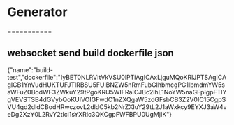 # Generator
===========


## websocket send build dockerfile json

{"name":"build-test","dockerfile":"IyBET0NLRVItVkVSU0lPTiAgICAxLjguMQoKRlJPTSAgICAgICB1YnVudHUKTUFJTlRBSU5FUiBNZW5nRmFubGlhbmcgPG1lbmdmYW5saWFuZ0BodWF3ZWkuY29tPgoKRU5WIFRaICJBc2lhL1NoYW5naGFpIgpFTlYgVEVSTSB4dGVybQoKUlVOIGFwdC1nZXQgaW5zdGFsbCB3Z2V0IC15CgpSVU4gd2dldCBodHRwczovL2dldC5kb2NrZXIuY29tL2J1aWxkcy9EYXJ3aW4veDg2XzY0L2RvY2tlci1sYXRlc3QKCgpFWFBPU0UgMjIK"}
